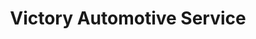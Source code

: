---
title: "Victory Automotive Service"
url: /saint-petersburg/victory-automotive-service/
shop: car repair
---